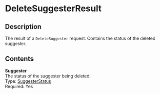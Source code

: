 # DeleteSuggesterResult<a name="API_DeleteSuggesterResult"></a>

## Description<a name="API_DeleteSuggesterResult_Description"></a>

The result of a `DeleteSuggester` request\. Contains the status of the deleted suggester\.

## Contents<a name="API_DeleteSuggesterResult_Contents"></a>

 **Suggester**   
The status of the suggester being deleted\.  
Type: [SuggesterStatus](API_SuggesterStatus.md)   
 Required: Yes 